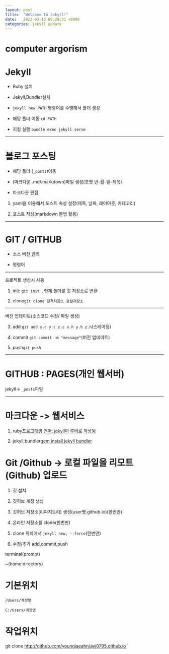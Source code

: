 ```yaml
---
layout: post
title:  "Welcome to Jekyll!"
date:   2023-03-10 09:28:31 +0900
categories: jekyll update
---
```

# computer argorism

# Jekyll

- Ruby 설치

- Jekyll,Bundler설치

- `jekyll new PATH` 명령어를 수행해서 폴더 생성

- 해당 폴더 이동 `cd PATH`

- 지킬 실행 `bundle exec jekyll serve`


---

# 블로그 포스팅

- 해당 폴더 (`_posts`)이동

- (마크다운 .md/.markdown)파일 생성(포맷 년-월-일-제목)

- 마크다운 편집

1. yaml을 이용해서 포스트 속성 설정(제목, 날짜, 레이아웃, 카테고리)

2. 포스트 작성(markdown 문법 활용)

---

# GIT / GITHUB

- 소스 버전 관리

- 명령어

---

프로젝트 생성시 사용

1. init: `git init .`현재 폴더를 깃 저장소로 변환

2. clone`git clone 원격저장소 로컬저장소`

---

버전 업데이트(소스코드 수정/ 파일 생성)

3. add `git add x.c y.c z.c x.h y.h z.h`(스테이징)

4. commit `git commit -m "message"`(버전 업데이트)

5. push`git push`

---

# GITHUB : PAGES(개인 웹서버)

jekyll-> `_posts`파일

---

# 마크다운 -> 웹서비스

1. ruby[프로그래밍 언어: jekyll이 루비로 작성됨](한번만)

2. jekyll,bundler[gem install jekyll bundler](한번만)

# Git /Github -> 로컬 파일을 리모트(Github) 업로드

1. 깃 설치

2. 깃허브 계정 생성

3. 깃허브 저장소(리파지토리) 생성(user명.github.io)(한번만)

4. 온라인 저장소를 clone(한번만)

5. clone 위치에서 `jekyll new, --force`(한번만)

6. 수정/추가 add,commit,push

terminal(prompt)

~(home directory)

# 기본위치

`/Users/계정명`

`C:/Users/계정명`

# 작업위치

git clone http://github.com/youngjaeahn/ayj0795.github.io
`